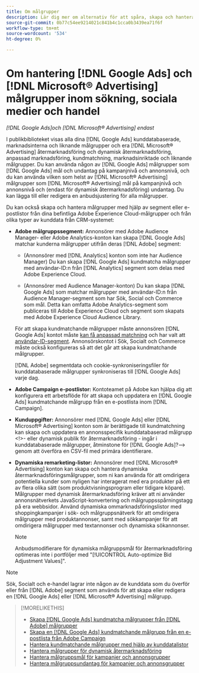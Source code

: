 ```yaml
---
title: Om målgrupper
description: Lär dig mer om alternativ för att spåra, skapa och hantera [!DNL Google Ads] och [!DNL Microsoft® Advertising] målgrupper.
source-git-commit: 0b77c54ee9214021c841b4c1cca0b3439ea71f6f
workflow-type: tm+mt
source-wordcount: '534'
ht-degree: 0%

---
```


# Om hantering [!DNL Google Ads] och [!DNL Microsoft® Advertising] målgrupper inom sökning, sociala medier och handel

*[!DNL Google Ads]och [!DNL Microsoft® Advertising] endast*

I publikbiblioteket visas alla dina [!DNL Google Ads] kunddatabaserade, marknadsinterna och liknande målgrupper och era [!DNL Microsoft® Advertising] återmarknadsföring och dynamisk återmarknadsföring, anpassad marknadsföring, kundmatchning, marknadsinriktade och liknande målgrupper. Du kan använda någon av [!DNL Google Ads] målgrupper som [!DNL Google Ads] mål och undantag på kampanjnivå och annonsnivå, och du kan använda vilken som helst av [!DNL Microsoft® Advertising] målgrupper som [!DNL Microsoft® Advertising] mål på kampanjnivå och annonsnivå och (endast för dynamisk återmarknadsföring) undantag. Du kan lägga till eller redigera en anbudsjustering för alla målgrupper.

Du kan också skapa och hantera målgrupper med hjälp av segment eller e-postlistor från dina befintliga Adobe Experience Cloud-målgrupper och från olika typer av kunddata från CRM-systemet:

* **Adobe målgruppssegment:** Annonsörer med Adobe Audience Manager- eller Adobe Analytics-konton kan skapa [!DNL Google Ads] matchar kunderna målgrupper utifrån deras [!DNL Adobe] segment:

   * (Annonsörer med [!DNL Analytics] konton som inte har Audience Manager) Du kan skapa [!DNL Google Ads] kundmatcha målgrupper med användar-ID:n från [!DNL Analytics] segment som delas med Adobe Experience Cloud.

   * (Annonsörer med Audience Manager-konton) Du kan skapa [!DNL Google Ads] som matchar målgrupper med användar-ID:n från Audience Manager-segment som har Sök, Social och Commerce som mål. Detta kan omfatta Adobe Analytics-segment som publiceras till Adobe Experience Cloud och segment som skapats med Adobe Experience Cloud Audience Library.

  För att skapa kundmatchande målgrupper måste annonsören [!DNL Google Ads] kontot måste [kan få anpassad matchning](https://support.google.com/adspolicy/answer/6299717) och har valt att [användar-ID-segment](https://support.google.com/google-ads/answer/9199250). Annonsörskontot i Sök, Socialt och Commerce måste också konfigureras så att det går att skapa kundmatchande målgrupper.<!-- For Analytics audiences: Analytics Only Integration. For Audience Manager, Enable CM/CRM option) -->

  [!DNL Adobe] segmentdata och cookie-synkroniseringsfiler för kunddatabaserade målgrupper synkroniseras till [!DNL Google Ads] varje dag.

* **Adobe Campaign e-postlistor:** Kontoteamet på Adobe kan hjälpa dig att konfigurera ett arbetsflöde för att skapa och uppdatera en [!DNL Google Ads] kundmatchande målgrupp från en e-postlista inom [!DNL Campaign].

* **Kunduppgifter:** Annonsörer med [!DNL Google Ads] eller [!DNL Microsoft® Advertising] konton som är berättigade till kundmatchning kan skapa och uppdatera en annonsspecifik kunddatabaserad målgrupp &lt;!>- eller dynamisk publik för återmarknadsföring - ingår i kunddatabaserade målgrupper, åtminstone för [!DNL Google Ads]?—> genom att överföra en CSV-fil med primära identifierare.

* **Dynamiska remarketing-listor:** Annonsörer med [!DNL Microsoft® Advertising] konton kan skapa och hantera dynamiska återmarknadsföringsmålgrupper, som ni kan använda för att omdirigera potentiella kunder som nyligen har interagerat med era produkter på ett av flera olika sätt (som produktvisningsprogram eller tidigare köpare). Målgrupper med dynamisk återmarknadsföring kräver att ni använder annonsnätverkets JavaScript-konvertering och målgruppsspårningstagg på era webbsidor. Använd dynamiska ommarknadsföringslistor med shoppingkampanjer i sök- och målgruppsnätverk för att omdirigera målgrupper med produktannonser, samt med sökkampanjer för att omdirigera målgrupper med textannonser och dynamiska sökannonser. <!--[For [!DNL Google Ads], these are technically included in a customer data-based audience, so word this all carefully when we add support for them.]-->

  >[!NOTE]
  >
  >Anbudsmodifierare för dynamiska målgruppsmål för återmarknadsföring optimeras inte i portföljer med &quot;[!UICONTROL Auto-optimize Bid Adjustment Values]&quot;.

>[!NOTE]
>
>Sök, Socialt och e-handel lagrar inte någon av de kunddata som du överför eller från [!DNL Adobe] segment som används för att skapa eller redigera en [!DNL Google Ads] eller [!DNL Microsoft® Advertising] målgrupp.

>[!MORELIKETHIS]
>
>* [Skapa [!DNL Google Ads] kundmatcha målgrupper från [!DNL Adobe] målgrupper](google-audience-from-adobe-audience.md)
>* [Skapa en [!DNL Google Ads] kundmatchande målgrupp från en e-postlista från Adobe Campaign](google-audience-from-campaign-email-list.md)
>* [Hantera kundmatchande målgrupper med hjälp av kunddatalistor](audience-from-customer-data-list.md)
>* [Hantera målgrupper för dynamisk återmarknadsföring](audience-dynamic-remarketing-manage.md)
>* [Hantera målgruppsmål för kampanjer och annonsgrupper](audience-targets-manage.md)
>* [Hantera målgruppsundantag för kampanjer och annonsgrupper](audience-exclusions-manage.md)

